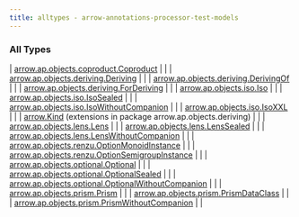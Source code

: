 ```yaml
---
title: alltypes - arrow-annotations-processor-test-models
---
```


### All Types

| [arrow.ap.objects.coproduct.Coproduct](../arrow.ap.objects.coproduct/-coproduct/index.html) |  |
| [arrow.ap.objects.deriving.Deriving](../arrow.ap.objects.deriving/-deriving/index.html) |  |
| [arrow.ap.objects.deriving.DerivingOf](../arrow.ap.objects.deriving/-deriving-of.html) |  |
| [arrow.ap.objects.deriving.ForDeriving](../arrow.ap.objects.deriving/-for-deriving.html) |  |
| [arrow.ap.objects.iso.Iso](../arrow.ap.objects.iso/-iso/index.html) |  |
| [arrow.ap.objects.iso.IsoSealed](../arrow.ap.objects.iso/-iso-sealed/index.html) |  |
| [arrow.ap.objects.iso.IsoWithoutCompanion](../arrow.ap.objects.iso/-iso-without-companion/index.html) |  |
| [arrow.ap.objects.iso.IsoXXL](../arrow.ap.objects.iso/-iso-x-x-l/index.html) |  |
| [arrow.Kind](../arrow.ap.objects.deriving/arrow.-kind/index.html) (extensions in package arrow.ap.objects.deriving) |  |
| [arrow.ap.objects.lens.Lens](../arrow.ap.objects.lens/-lens/index.html) |  |
| [arrow.ap.objects.lens.LensSealed](../arrow.ap.objects.lens/-lens-sealed/index.html) |  |
| [arrow.ap.objects.lens.LensWithoutCompanion](../arrow.ap.objects.lens/-lens-without-companion/index.html) |  |
| [arrow.ap.objects.renzu.OptionMonoidInstance](../arrow.ap.objects.renzu/-option-monoid-instance/index.html) |  |
| [arrow.ap.objects.renzu.OptionSemigroupInstance](../arrow.ap.objects.renzu/-option-semigroup-instance/index.html) |  |
| [arrow.ap.objects.optional.Optional](../arrow.ap.objects.optional/-optional/index.html) |  |
| [arrow.ap.objects.optional.OptionalSealed](../arrow.ap.objects.optional/-optional-sealed/index.html) |  |
| [arrow.ap.objects.optional.OptionalWithoutCompanion](../arrow.ap.objects.optional/-optional-without-companion/index.html) |  |
| [arrow.ap.objects.prism.Prism](../arrow.ap.objects.prism/-prism/index.html) |  |
| [arrow.ap.objects.prism.PrismDataClass](../arrow.ap.objects.prism/-prism-data-class/index.html) |  |
| [arrow.ap.objects.prism.PrismWithoutCompanion](../arrow.ap.objects.prism/-prism-without-companion/index.html) |  |

